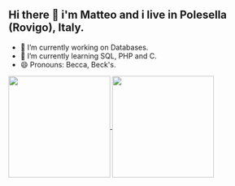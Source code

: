 ## Hi there 👋 i'm Matteo and i live in Polesella (Rovigo), Italy.

- 🔭 I’m currently working on Databases.
- 🌱 I’m currently learning SQL, PHP and C.
- 😄 Pronouns: Becca, Beck's.

<a href="https://github.com/MatteoBeccari05/github-readme-stats">
  <img height=200 align="center" src="https://github-readme-stats.vercel.app/api?username=MatteoBeccari05&theme=transparent" />
</a>
<a href="https://github.com/MatteoBeccari05/convoychat">
  <img height=200 align="center" src="https://github-readme-stats.vercel.app/api/top-langs?username=MatteoBeccari05&layout=compact&langs_count=8&card_width=320&theme=transparent" />
</a>
